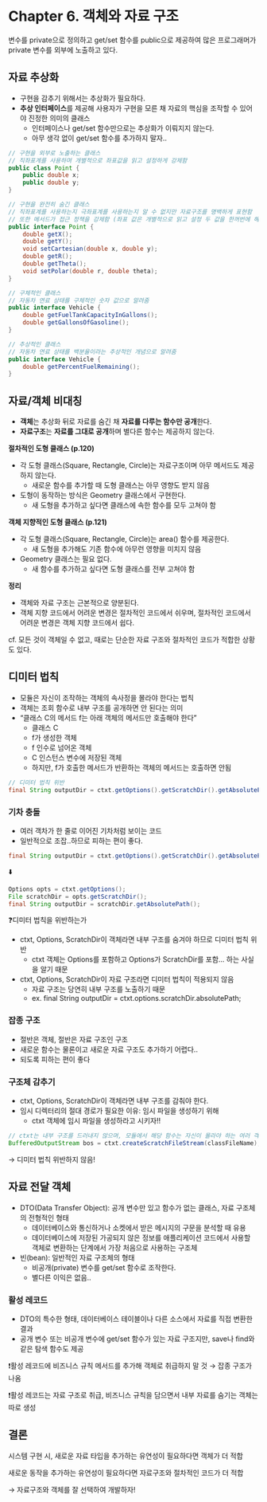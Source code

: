# Chapter 6. 객체와 자료 구조

변수를 private으로 정의하고 get/set 함수를 public으로 제공하여 많은 프로그래머가 private 변수를 외부에 노출하고 있다.

## 자료 추상화

- 구현을 감추기 위해서는 추상화가 필요하다.
- **추상 인터페이스**를 제공해 사용자가 구현을 모른 채 자료의 핵심을 조작할 수 있어야 진정한 의미의 클래스
    - 인터페이스나 get/set 함수만으로는 추상화가 이뤄지지 않는다.
    - 아무 생각 없이 get/set 함수를 추가하지 말자..

```java
// 구현을 외부로 노출하는 클래스
// 직좌표계를 사용하며 개별적으로 좌표값을 읽고 설정하게 강제함
public class Point {
	public double x;
	public double y;
}

// 구현을 완전히 숨긴 클래스
// 직좌표계를 사용하는지 극좌표계를 사용하는지 알 수 없지만 자료구조를 명백하게 표현함
// 또한 메서드가 접근 정책을 강제함 (좌표 값은 개별적으로 읽고 설정 두 값을 한꺼번에 해야함)
public interface Point {
	double getX();
	double getY();
	void setCartesian(double x, double y);
	double getR();
	double getTheta();
	void setPolar(double r, double theta);
}
```

```java
// 구체적인 클래스
// 자동차 연료 상태를 구체적인 숫자 값으로 알려줌
public interface Vehicle {
	double getFuelTankCapacityInGallons();
	double getGallonsOfGasoline();
}

// 추상적인 클래스
// 자동차 연료 상태를 백분율이라는 추상적인 개념으로 알려줌
public interface Vehicle {
	double getPercentFuelRemaining();
}
```

## 자료/객체 비대칭

- **객체**는 추상화 뒤로 자료를 숨긴 채 **자료를 다루는 함수만 공개**한다.
- **자료구조**는 **자료를 그대로 공개**하며 별다른 함수는 제공하지 않는다.

**절차적인 도형 클래스 (p.120)**

- 각 도형 클래스(Square, Rectangle, Circle)는 자료구조이며 아무 메서드도 제공하지 않는다.
    - 새로운 함수를 추가할 때 도형 클래스는 아무 영향도 받지 않음
- 도형이 동작하는 방식은 Geometry 클래스에서 구현한다.
    - 새 도형을 추가하고 싶다면 클래스에 속한 함수를 모두 고쳐야 함

**객체 지향적인 도형 클래스 (p.121)**

- 각 도형 클래스(Square, Rectangle, Circle)는 area() 함수를 제공한다.
    - 새 도형을 추가해도 기존 함수에 아무런 영향을 미치지 않음
- Geometry 클래스는 필요 없다.
    - 새 함수를 추가하고 싶다면 도형 클래스를 전부 고쳐야 함

**정리**

- 객체와 자료 구조는 근본적으로 양분된다.
- 객체 지향 코드에서 어려운 변경은 절차적인 코드에서 쉬우며, 절차적인 코드에서 어려운 변경은 객체 지향 코드에서 쉽다.

cf. 모든 것이 객체일 수 없고, 때로는 단순한 자료 구조와 절차적인 코드가 적합한 상황도 있다.

## 디미터 법칙

- 모듈은 자신이 조작하는 객체의 속사정을 몰라야 한다는 법칙
- 객체는 조회 함수로 내부 구조를 공개하면 안 된다는 의미
- “클래스 C의 메서드 f는 아래 객체의 메서드만 호출해야 한다”
    - 클래스 C
    - f가 생성한 객체
    - f 인수로 넘어온 객체
    - C 인스턴스 변수에 저장된 객체
    - 하지만, f가 호출한 메서드가 반환하는 객체의 메서드는 호출하면 안됨

```java
// 디미터 법칙 위반
final String outputDir = ctxt.getOptions().getScratchDir().getAbsolutePath();
```

### 기차 충돌

- 여러 객차가 한 줄로 이어진 기차처럼 보이는 코드
- 일반적으로 조잡..하므로 피하는 편이 좋다.

```java
final String outputDir = ctxt.getOptions().getScratchDir().getAbsolutePath();
```

⬇️

```java
Options opts = ctxt.getOptions();
File scratchDir = opts.getScratchDir();
final String outputDir = scratchDir.getAbsolutePath();
```

❓디미터 법칙을 위반하는가

- ctxt, Options, ScratchDir이 객체라면 내부 구조를 숨겨야 하므로 디미터 법칙 위반
    - ctxt 객체는 Options를 포함하고 Options가 ScratchDir를 포함... 하는 사실을 알기 때문
- ctxt, Options, ScratchDir이 자료 구조라면 디미터 법칙이 적용되지 않음
    - 자료 구조는 당연히 내부 구조를 노출하기 때문
    - ex. final String outputDir = ctxt.options.scratchDir.absolutePath;

### 잡종 구조

- 절반은 객체, 절반은 자료 구조인 구조
- 새로운 함수는 물론이고 새로운 자료 구조도 추가하기 어렵다..
- 되도록 피하는 편이 좋다

### 구조체 감추기

- ctxt, Options, ScratchDir이 객체라면 내부 구조를 감춰야 한다.
- 임시 디렉터리의 절대 경로가 필요한 이유: 임시 파일을 생성하기 위해
    - ctxt 객체에 임시 파일을 생성하라고 시키자!!

```java
// ctxt는 내부 구조를 드러내지 않으며, 모듈에서 해당 함수는 자신이 몰라야 하는 여러 객체를 탐색할 필요가 없음
BufferedOutputStream bos = ctxt.createScratchFileStream(classFileName);
```

→ 디미터 법칙 위반하지 않음!

## 자료 전달 객체

- DTO(Data Transfer Object): 공개 변수만 있고 함수가 없는 클래스, 자료 구조체의 전형적인 형태
    - 데이터베이스와 통신하거나 소켓에서 받은 메시지의 구문을 분석할 때 유용
    - 데이터베이스에 저장된 가공되지 않은 정보를 애플리케이션 코드에서 사용할 객체로 변환하는 단계에서 가장 처음으로 사용하는 구조체
- 빈(bean): 일반적인 자료 구조체의 형태
    - 비공개(private) 변수를 get/set 함수로 조작한다.
    - 별다른 이익은 없음..

### 활성 레코드

- DTO의 특수한 형태, 데이터베이스 테이블이나 다른 소스에서 자료를 직접 변환한 결과
- 공개 변수 또는 비공개 변수에 get/set 함수가 있는 자료 구조지만, save나 find와 같은 탐색 함수도 제공

❗활성 레코드에 비즈니스 규칙 메서드를 추가해 객체로 취급하지 말 것 → 잡종 구조가 나옴

❗활성 레코드는 자료 구조로 취급, 비즈니스 규칙을 담으면서 내부 자료를 숨기는 객체는 따로 생성

## 결론

시스템 구현 시, 새로운 자료 타입을 추가하는 유연성이 필요하다면 객체가 더 적합

새로운 동작을 추가하는 유연성이 필요하다면 자료구조와 절차적인 코드가 더 적합

→ 자료구조와 객체를 잘 선택하여 개발하자!
